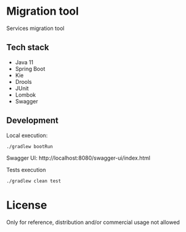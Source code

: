 # Migration tool

Services migration tool

## Tech stack

  * Java 11
  * Spring Boot
  * Kie
  * Drools
  * JUnit
  * Lombok
  * Swagger

## Development

Local execution:
```
./gradlew bootRun
```

Swagger UI:
http://localhost:8080/swagger-ui/index.html

Tests execution
```
./gradlew clean test
```

# License
Only for reference, distribution and/or commercial usage not allowed